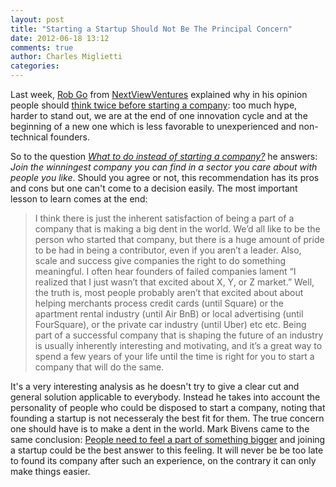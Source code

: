 ```yaml
---
layout: post
title: "Starting a Startup Should Not Be The Principal Concern"
date: 2012-06-18 13:12
comments: true
author: Charles Miglietti
categories: 
---
```


Last week, [Rob Go](http://robgo.org/about/) from [NextViewVentures](http://nextviewventures.com/) 
explained why in his opinion people should [think twice before starting a
company](http://robgo.org/2012/05/14/think-twice-before-starting-a-company/): too much 
hype, harder to stand out, we are at the end of one innovation cycle and at the beginning of a new one 
which is less favorable to unexperienced and non-technical founders.  
 
So to the question [_What to do instead of starting a company?_](http://robgo.org/2012/06/10/what-to-do-instead-of-starting-a-company/)
he answers: _Join the winningest company you can find in a sector you care about with people you like_. 
Should you agree or not, this recommendation has its pros and cons but one can't come to 
a decision easily. The most important lesson to learn comes at the end:

>I think there is just the inherent satisfaction of being a part of a 
>company that is making a big dent in the world.  We’d all like to be the
>person who started that company, but there is a huge amount of pride to
>be had in being a contributor, even if you aren’t a leader.  Also, 
>scale and success give companies the right to do something meaningful.
>I often hear founders of failed companies lament “I realized that I
>just wasn’t that excited about X, Y, or Z market.”  Well, the truth
>is, most people probably aren’t that excited about about helping
>merchants process credit cards (until Square) or the apartment
>rental industry (until Air BnB) or local advertising (until FourSquare), 
>or the private car industry (until Uber) etc etc. Being part of a successful
>company that is shaping the future of an industry is usually inherently
>interesting and motivating, and it’s a great way to spend a few years 
>of your life until the time is right for you to start a company that will do the same.

It's a very interesting analysis as he doesn't try to give a clear cut
and general solution applicable to everybody. Instead he takes into
account the personality of people who could be disposed to start a
company, noting that founding a startup is not necesseraly the best fit for them. 
The true concern one should have is to make a dent in the world. Mark Bivens
came to the same conclusion: [People need to feel a part of something bigger](http://markbivens.com/m/archives/feeling-a-part-of-something-bigger)
and joining a startup could be the best answer to this feeling. It will never be 
be too late to found its company after such an experience, on the
contrary it can only make things easier. 

